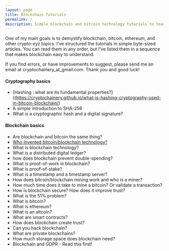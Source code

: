 ```yaml
---
layout: page
title: Blockchain Tutorials
permalink: /
description: Simple blockchain and bitcoin technology tutorials to teach you how bitcoin, ethereum, and blockchain work and how you can use them in your business.
---
```


One of my main goals is to demystify blockchain, bitcoin, ethereum, and other crypto-xyz topics. I've structured the tutorials in simple byte-sized articles. You can read them in any order, but I've listed them in a sequence that makes blockchain easy to understand. 

If you find errors, or have improvements to suggest, please send me an email at cryptochainery_at_gmail.com. Thank you and good luck!

#### **Cryptography basics**
* [Hashing : what are its fundamental properties?]((https://cryptochainery.github.io/what-is-hashing-cryptography-used-in-bitcoin-blockchain/)
* A simple introduction to SHA-256
* What is a cryptographic hash and a digital signature?

#### **Blockchain basics**
* Are blockchain and bitcoin the same thing?
* [Who invented bitcoin/blockchain technology?](https://cryptochainery.github.io/who-is-the-inventor-of-bitcoin-blockchain/)
* What is blockchain technology?
* What is a distributed digital ledger?
* how does blockchain prevent double-spending?
* What is proof-of-work in blockchain?
* What is proof-of-stake?
* What is a timestamp and a timestamp server?
* How does bitcoin/blockchain mining work and who is a miner?
* How much time does it take to mine a bitcoin? Or validate a transaction?
* How is blockchain secure? How does it improve trust?
* What is the 51% problem?
* What is bitcoin?
* What is ethereum?
* What is an altcoin?
* What are smart contracts?
* How does blockchain create trust?
* Can you hack blockchain?
* What are private blockchains?
* How much storage space does blockchain need?
* Blockchain and GDPR - Read this first!
